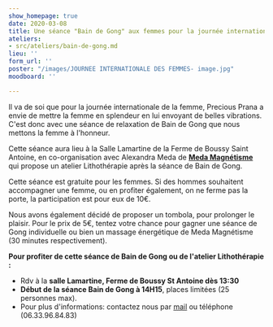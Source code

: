 ```yaml
---
show_homepage: true
date: 2020-03-08
title: Une séance "Bain de Gong" aux femmes pour la journée internationale des femmes
ateliers:
- src/ateliers/bain-de-gong.md
lieu: ''
form_url: ''
poster: "/images/JOURNEE INTERNATIONALE DES FEMMES- image.jpg"
moodboard: ''

---
```


Il va de soi que pour la journée internationale de la femme, Precious Prana a envie de mettre la femme en splendeur en lui envoyant de belles vibrations. C'est donc avec une séance de relaxation de Bain de Gong que nous mettons la femme à l'honneur. 

Cette séance aura lieu à la Salle Lamartine de la Ferme de Boussy Saint Antoine, en co-organisation avec Alexandra Meda de [**Meda Magnétisme**](https://precious-prana.us20.list-manage.com/track/click?u=64d6a5d02938e72e0aef9ac0b&id=2f8947dab4&e=fdccb6ef76) qui propose un atelier Lithothérapie après la séance de Bain de Gong.  
   
 Cette séance est gratuite pour les femmes. Si des hommes souhaitent accompagner une femme, ou en profiter également, on ne ferme pas la porte, la participation est pour eux de 10€.  
   
 Nous avons également décidé de proposer un tombola, pour prolonger le plaisir. Pour le prix de 5€, tentez votre chance pour gagner une séance de Gong individuelle ou bien un massage énergétique de Meda Magnétisme (30 minutes respectivement). 

**Pour profiter de cette séance de Bain de Gong ou de l'atelier Lithothérapie :**

* Rdv à la **salle Lamartine, Ferme de Boussy St Antoine dès 13:30**
* **Début de la séance Bain de Gong à 14H15**, places limitées (25 personnes max).
* Pour plus d'informations: contactez nous par [mail](mailto:contact@precious-prana.com?subject=Journ%C3%A9e%20de%20la%20femme%20-%20s%C3%A9ance%20Bain%20Gong) ou téléphone (06.33.96.84.83)